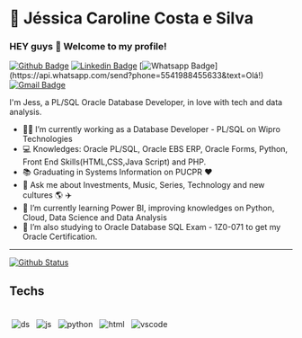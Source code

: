 # :sunflower:  Jéssica Caroline Costa e Silva

### HEY guys 👋 Welcome to my profile!

[![Github Badge](https://img.shields.io/badge/-Github-000?style=flat-square&logo=Github&logoColor=white&link=https://github.com/jess197)](https://github.com/jess197)
[![Linkedin Badge](https://img.shields.io/badge/-LinkedIn-blue?style=flat-square&logo=Linkedin&logoColor=white&link=https://www.linkedin.com/in/jessicaccostaesilva/)](https://www.linkedin.com/in/jessicaccostaesilva/)
[![Whatsapp Badge](https://img.shields.io/badge/-Whatsapp-4CA143?style=flat-square&labelColor=4CA143&logo=whatsapp&logoColor=white&link=https://api.whatsapp.com/send?phone=5541988455633&text=Olá!)](https://api.whatsapp.com/send?phone=5541988455633&text=Olá!)
[![Gmail Badge](https://img.shields.io/badge/-Gmail-c14438?style=flat-square&logo=Gmail&logoColor=white&link=mailto:jessicacostaesilva97@gmail.com)](mailto:jessicacostaesilva97@gmail.com)

I'm Jess, a PL/SQL Oracle Database Developer, in love with tech and data analysis.

- :office_worker: I’m currently working as a Database Developer - PL/SQL on Wipro Technologies
- :computer: Knowledges: Oracle PL/SQL, Oracle EBS ERP, Oracle Forms, Python, Front End Skills(HTML,CSS,Java Script) and PHP.  
- :books: Graduating in Systems Information on PUCPR :heart: 
- 💬 Ask me about Investments, Music, Series, Technology and new cultures :earth_americas: :airplane:
- 🌱 I’m currently learning Power BI, improving knowledges on Python, Cloud, Data Science and Data Analysis 
- 🌱 I’m also studying to Oracle Database SQL Exam - 1Z0-071 to get my Oracle Certification. 

---

  [![Github Status](https://github-readme-stats.vercel.app/api?username=jess197&show_icons=true&title_color=fff&icon_color=79ff97&text_color=9f9f9f&bg_color=151515)](https://github.com/jess197)

## Techs

<div>
<br>
<img src="https://github.com/Quadrified/Quadrified/blob/master/assets/svg/dev/misc/datascience.svg" alt="ds" style="vertical-align:top; margin:4px">
<img src="https://github.com/Quadrified/Quadrified/blob/master/assets/svg/dev/languages/js.svg" alt="js" style="vertical-align:top; margin:4px">
<img src="https://github.com/Quadrified/Quadrified/blob/master/assets/svg/dev/languages/python.svg" alt="python" style="vertical-align:top; margin:4px">
<img src="https://github.com/Quadrified/Quadrified/blob/master/assets/svg/dev/languages/html.svg" alt="html" style="vertical-align:top; margin:4px">
<img src="https://github.com/Quadrified/Quadrified/blob/master/assets/svg/dev/languages/php.svg" alt="vscode" style="vertical-align:top; margin:4px">
<br>
<div/>


